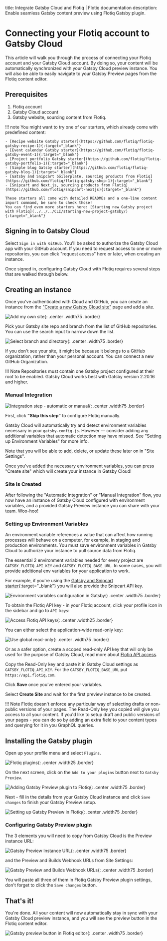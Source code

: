 title: Integrate Gatsby Cloud and Flotiq | Flotiq documentation
description: Enable seamless Gatsby content preview using Flotiq Gatsby plugin.

# Connecting your Flotiq account to Gatsby Cloud

This article will walk you through the process of connecting your Flotiq account and your Gatsby Cloud account. By doing so, your content will be automatically synchronized with your Gatsby Cloud preview instance. You will also be able to easily navigate to your Gatsby Preview pages from the Flotiq content editor.

## Prerequisites

1. Flotiq account
2. Gatsby Cloud account
3. Gatsby website, sourcing content from Flotiq. 

!!! note 
    You might want to try one of our starters, which already come with predefined content:
    
    - [Recipe website Gatsby starter](https://github.com/flotiq/flotiq-gatsby-recipe-1){:target="_blank"}
    - [Event calendar Gatsby starter](https://github.com/flotiq/flotiq-gatsby-event-1){:target="_blank"}
    - [Project portfolio Gatsby starter](https://github.com/flotiq/flotiq-gatsby-portfolio-1){:target="_blank"}
    - [Simple blog Gatsby starter](https://github.com/flotiq/flotiq-gatsby-blog-1){:target="_blank"}
    - [Gatsby and Snipcart boilerplate, sourcing products from Flotiq](https://github.com/flotiq/flotiq-gatsby-shop-1){:target="_blank"}
    - [Snipcart and Next.js, sourcing products from Flotiq](https://github.com/flotiq/snipcart-nextjs){:target="_blank"}
    
    These starters all come with detailed READMEs and a one-line content import command, be sure to check those!
    You can find even more starters here: [Starting new Gatsby project with Flotiq](../../../CLI/starting-new-project-gatsby/){:target="_blank"}

## Signing in to Gatsby Cloud
Select `Sign in with GitHub`. You'll be asked to authorize the Gatsby Cloud app with your GitHub account. If you need to request access to one or more repositories, you can click "request access" here or later, when creating an instance.

Once signed in, configuring Gatsby Cloud with Flotiq requires several steps that are walked through below.

## Creating an instance

Once you've authenticated with Cloud and GitHub, you can create an instance from the ["Create a new Gatsby Cloud site"](https://gatsbyjs.com/dashboard/sites) page and add a site.

![Add my own site](images/gatsby-cloud-add-site.png){: .center .width75 .border}

Pick your Gatsby site repo and branch from the list of GitHub repositories. You can use the search input to narrow down the list.

![Select branch and directory](images/gatsby-cloud-create-new-site.png){: .center .width75 .border}

If you don't see your site, it might be because it belongs to a GitHub organization, rather than your personal account. You can connect a new GitHub Organization.

!!! Note 
    Repositories must contain one Gatsby project configured at their root to be enabled. Gatsby Cloud works best with Gatsby version 2.20.16 and higher.


### Manual Integration


![Integration step - automatic or manual](images/gatsby-cloud-manual-integration.png){: .center .width75 .border}


First, click **"Skip this step"** to configure Flotiq manually.

Gatsby Cloud will automatically try and detect environment variables necessary in your `gatsby-config.js`. However — consider adding any additional variables that automatic detection may have missed. See "Setting up Environment Variables" for more info.

Note that you will be able to add, delete, or update these later on in "Site Settings".

Once you've added the necessary environment variables, you can press "Create site" which will create your instance in Gatsby Cloud!

### Site is Created

After following the "Automatic Integration" or "Manual Integration" flow, you now have an instance of Gatsby Cloud configured with environment variables, and a provided Gatsby Preview instance you can share with your team. Woo-hoo!

### Setting up Environment Variables

An environment variable references a value that can affect how running processes will behave on a computer, for example, in staging and production environments. You must save environment variables in Gatsby Cloud to authorize your instance to pull source data from Flotiq.

The essential 2 environment variables needed for every project are `GATSBY_FLOTIQ_API_KEY` and `GATSBY_FLOTIQ_BASE_URL`. In some cases, you will provide additional env variables for your application to work.

For example, if you're using the [Gatsby and Snipcart starter](https://github.com/flotiq/gatsby-starter-products){:target="_blank"} you will also provide the Snipcart API key.

![Environment variables configuration in Gatsby](images/gatsby-cloud-env-variables.png){: .center .width75 .border}

To obtain the Flotiq API key - in your Flotiq account, click your profile icon in the sidebar and go to `API keys`:

![Access Flotiq API keys](../../API/images/user-profile.png){: .center .width25 .border}

You can either select the application-wide read-only key:

![Use global read-only](../../API/images/api-keys_1.png){: .center .width75 .border}

Or as a safer option, create a scoped read-only API key that will only be used for the purpose of Gatsby Cloud, read more about [Flotiq API access](https://flotiq.com/docs/API/).

Copy the Read-Only key and paste it in Gatsby Cloud settings as `GATSBY_FLOTIQ_API_KEY`. For the `GATSBY_FLOTIQ_BASE_URL` put `https://api.flotiq.com`.

Click **Save** once you've entered your variables.

Select **Create Site** and wait for the first preview instance to be created.

!!! Note
    Flotiq doesn't enforce any particular way of selecting drafts or non-public versions of your pages. The Read-Only key you copied will give you access to all your content. If you'd like to setup draft and public versions of your pages - you can do so by adding an extra field to your content types and querying for it in you GraphQL queries.

## Installing the Gatsby plugin

Open up your profile menu and select `Plugins`.

![Flotiq plugins](images/profile-plugins.png){: .center .width25 .border}

On the next screen, click on the `Add to your plugins` button next to `Gatsby Preview`.

![Adding Gatsby Preview plugin to Flotiq](images/plugins-screen.png){: .center .width75 .border}

Next - fill in the details from your Gatsby Cloud instance and click `Save changes` to finish your Gatsby Preview setup.

![Setting up Gatsby Preview in Flotiq](images/gatsby-preview-plugin-settings.png){: .center .width75 .border}


### Configuring Gatsby Preview plugin

The 3 elements you will need to copy from Gatsby Cloud is the Preview instance URL:

![Gatsby Preview Instance URL](images/gatsby-preview-url.png){: .center .width75 .border}

and the Preview and Builds Webhook URLs from Site Settings:

![Gatsby Preview and Builds Webhook URLs](images/gatsby-webhooks.png){: .center .width75 .border}

You will paste all three of them in Flotiq Gatsby Preview plugin settings, don't forget to click the `Save changes` button.


## That's it!

You're done. All your content will now automatically stay in sync with your Gatsby Cloud preview instance, and you will see the preview button in the Flotiq content editor.

![Gatsby preview button in Flotiq editor](images/gatsby-preview-in-editor.png){: .center .width75 .border}

